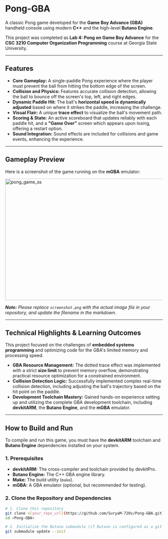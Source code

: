 # Pong-GBA

A classic Pong game developed for the **Game Boy Advance (GBA)** handheld console using modern **C++** and the high-level **Butano Engine**.

This project was completed as **Lab 4: Pong on Game Boy Advance** for the **CSC 3210 Computer Organization Programming** course at Georgia State University.

---

##  Features

* **Core Gameplay:** A single-paddle Pong experience where the player must prevent the ball from hitting the bottom edge of the screen.
* **Collision and Physics:** Features accurate collision detection, allowing the ball to bounce off the screen's top, left, and right edges.
* **Dynamic Paddle Hit:** The ball's **horizontal speed is dynamically adjusted** based on where it strikes the paddle, increasing the challenge.
* **Visual Flair:** A unique **trace effect** to visualize the ball's movement path.
* **Scoring & State:** An active scoreboard that updates reliably with each paddle hit, and a **"Game Over"** screen which appears upon losing, offering a restart option.
* **Sound Integration:** Sound effects are included for collisions and game events, enhancing the experience.

---

##  Gameplay Preview

Here is a screenshot of the game running on the **mGBA** emulator:

<img width="669" height="389" alt="pong_game_ss" src="https://github.com/user-attachments/assets/570b43c0-c917-40d3-aec4-e0772095ea54" />


***Note:** Please replace `screenshot.png` with the actual image file in your repository, and update the filename in the markdown.*

---

## Technical Highlights & Learning Outcomes

This project focused on the challenges of **embedded systems programming** and optimizing code for the GBA's limited memory and processing speed.

* **GBA Resource Management:** The dotted trace effect was implemented with a strict **size limit** to prevent memory overflow, demonstrating practical resource optimization for a constrained environment.
* **Collision Detection Logic:** Successfully implemented complex real-time collision detection, including adjusting the ball's trajectory based on the hit point on the paddle.
* **Development Toolchain Mastery:** Gained hands-on experience setting up and utilizing the complete GBA development toolchain, including **devkitARM**, the **Butano Engine**, and the **mGBA** emulator.

---

##  How to Build and Run

To compile and run this game, you must have the **devkitARM** toolchain and **Butano Engine** dependencies installed on your system.

### 1. Prerequisites

* **devkitARM:** The cross-compiler and toolchain provided by devkitPro.
* **Butano Engine:** The C++ GBA engine library.
* **Make:** The build utility (`make`).
* **mGBA:** A GBA emulator (optional, but recommended for testing).

### 2. Clone the Repository and Dependencies

```bash
# 1. Clone this repository
git clone <[your_repo_url](https://github.com/SuryaM-720s/Pong-GBA.git)>
cd <Pong-GBA>

# 2. Initialize the Butano submodule (if Butano is configured as a git submodule)
git submodule update --init
